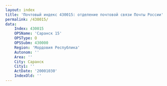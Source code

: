 ```yaml
---
layout: index
title: 'Почтовый индекс 430015: отделение почтовой связи Почты России'
permalink: /430015/
data:
    Index: 430015
    OPSName: 'Саранск 15'
    OPSType: О
    OPSSubm: 430000
    Region: 'Мордовия Республика'
    Autonom: ''
    Area: ''
    City: Саранск
    City1: ''
    ActDate: '20001030'
    IndexOld: ''
---
```

